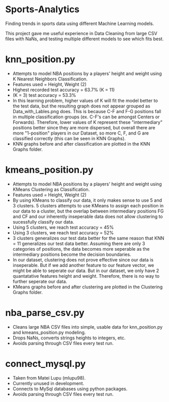 # Sports-Analytics

Finding trends in sports data using different Machine Learning models.

This project gave me useful experience in Data Cleaning from large CSV files with NaNs, and testing
multiple different models to see which fits best.

# knn_position.py

- Attempts to model NBA positions by a players' height and weight using K Nearest Neighbors Classification.
- Features used = Height, Weight (2)
- Highest recorded test accuracy = 63.7% (K = 11)
- (K = 3) test accuracy = 53.3%
- In this learning problem, higher values of K will fit the model better to the test data, but the
  resulting graph does not appear grouped as Data_with_Lables.png does.  This is because C-F and F-G
  positions fall in multiple classification groups (ex. C-F's can be amongst Centers or Forwards).
  Therefore, lower values of K represent these "intermediary" positions better since they are more
  dispersed, but overall there are more "1-position" players in our Dataset, so more C, F, and G are
  classified correctly (this can be seen in KNN Graphs).
- KNN graphs before and after classification are plotted in the KNN Graphs folder.

# kmeans_position.py

- Attempts to model NBA positions by a players' height and weight using KMeans Clustering as Classification.
- Features used = Height, Weight (2)
- By using KMeans to classify our data, it only makes sense to use 5 and 3 clusters.  5 clusters attempts to
  use KMeans to assign each position in our data to a cluster, but the overlap between intermediary positions
  FG and CF and our inherently inseperable data does not allow clustering to sucessfully classify our data.
- Using 5 clusters, we reach test accuracy = 45%
- Using 3 clusters, we reach test accuracy = 52%
- 3 clusters generalizes our test data better for the same reason that KNN = 11 generalizes our test data
  better.  Assuming there are only 3 categories of positions, the data becomes more seperable as the 
  intermediary positions become the decision boundaries.
- In our dataset, clustering does not prove effective since our data is inseperable.  But if we add another
  feature to our feature vector, we might be able to seperate our data.  But in our dataset, we only have
  2 quantatative features height and weight.  Therefore, there is no way to further seperate our data.
- KMeans graphs before and after clustering are plotted in the Clustering Graphs folder.

# nba_parse_csv.py

- Cleans large NBA CSV files into simple, usable data for knn_position.py and kmeans_position.py modeling.
- Drops NaNs, converts strings heights to integers, etc.
- Avoids parsing through CSV files every test run.

# connect_mysql.py
 
 - Taken from Matei Lupu (mlupu98).
 - Currently unused in development.
 - Connects to MySql databases using python packages.
 - Avoids parsing through CSV files every test run.
